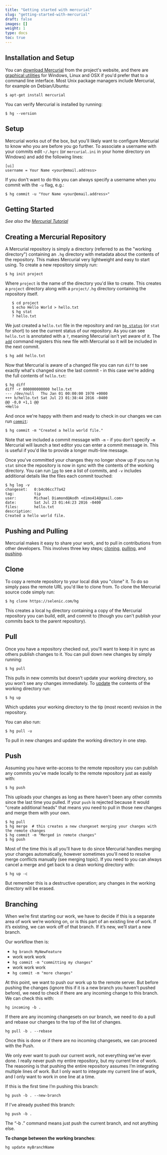 ```yaml
---
title: "Getting started with mercurial"
slug: "getting-started-with-mercurial"
draft: false
images: []
weight: 1
type: docs
toc: true
---
```


## Installation and Setup
You can [download Mercurial][1] from the project's website, and there are [graphical utilities][2] for Windows, Linux and OSX if you'd prefer that to a command line interface. Most Unix package managers include Mercurial, for example on Debian/Ubuntu:

    $ apt-get install mercurial

You can verify Mercurial is installed by running:

    $ hg --version

## Setup

Mercurial works out of the box, but you'll likely want to configure Mercurial to know who you are before you go further. To associate a username with your commits edit `~/.hgrc` (or `mercurial.ini` in your home directory on Windows) and add the following lines:

    [ui]
    username = Your Name <your@email.address>

If you don't want to do this you can always specify a username when you commit with the `-u` flag, e.g.:

    $ hg commit -u "Your Name <your@email.address>"


  [1]: https://www.mercurial-scm.org/downloads
  [2]: http://tortoisehg.bitbucket.org/

## Getting Started
*See also the [Mercurial Tutorial][1]*

## Creating a Mercurial Repository

A Mercurial repository is simply a directory (referred to as the "working directory") containing an `.hg` directory with metadata about the contents of the repository. This makes Mercurial very lightweight and easy to start using. To create a new repository simply run:

    $ hg init project

Where `project` is the name of the directory you'd like to create. This creates a `project` directory along with a `project/.hg` directory containing the repository itself.

       $ cd project
       $ echo Hello World > hello.txt
       $ hg stat
       ? hello.txt

We just created a `hello.txt` file in the repository and ran [`hg status`](https://selenic.com/hg/help/status) (or `stat` for short) to see the current status of our repository. As you can see `hello.txt` is annotated with a `?`, meaning Mercurial isn't yet aware of it. The [`add`](https://selenic.com/hg/help/add) command registers this new file with Mercurial so it will be included in the next commit.

    $ hg add hello.txt

Now that Mercurial is aware of a changed file you can run `diff` to see exactly what's changed since the last commit - in this case we're adding the full contents of `hello.txt`:

    $ hg diff
    diff -r 000000000000 hello.txt
    --- /dev/null   Thu Jan 01 00:00:00 1970 +0000
    +++ b/hello.txt Sat Jul 23 01:38:44 2016 -0400
    @@ -0,0 +1,1 @@
    +Hello

And once we're happy with them and ready to check in our changes we can run [`commit`](https://selenic.com/hg/help/commit):

    $ hg commit -m "Created a hello world file."

Note that we included a commit message with `-m` - if you don't specify `-m` Mercurial will launch a text editor you can enter a commit message in. This is useful if you'd like to provide a longer multi-line message.

Once you've committed your changes they no longer show up if you run `hg stat` since the repository is now in sync with the contents of the working directory. You can run [`log`](https://selenic.com/hg/help/log) to see a list of commits, and `-v` includes additional details like the files each commit touched:

    $ hg log -v
    changeset:   0:b4c06cc77a42
    tag:         tip
    user:        Michael Diamond@Aodh <dimo414@gmail.com>
    date:        Sat Jul 23 01:44:23 2016 -0400
    files:       hello.txt
    description:
    Created a hello world file.


  [1]: https://www.mercurial-scm.org/wiki/Tutorial


## Pushing and Pulling
Mercurial makes it easy to share your work, and to pull in contributions from other developers. This involves three key steps; [cloning][1], [pulling][2], and [pushing][3].

## Clone

To copy a remote repository to your local disk you "clone" it. To do so simply pass the remote URL you'd like to clone from. To clone the Mercurial source code simply run:

    $ hg clone https://selenic.com/hg

This creates a local `hg` directory containing a copy of the Mercurial repository you can build, edit, and commit to (though you can't publish your commits back to the parent repository).

## Pull

Once you have a repository checked out, you'll want to keep it in sync as others publish changes to it. You can pull down new changes by simply running:

    $ hg pull

This pulls in new commits but doesn't update your working directory, so you won't see any changes immediately. To [update][4] the contents of the working directory run:

    $ hg up

Which updates your working directory to the tip (most recent) revision in the repository.

You can also run:

    $ hg pull -u

To pull in new changes and update the working directory in one step.

## Push

Assuming you have write-access to the remote repository you can publish any commits you've made locally to the remote repository just as easily with:

    $ hg push

This uploads your changes as long as there haven't been any other commits since the last time you pulled. If your `push` is rejected because it would "create additional heads" that means you need to pull in those new changes and merge them with your own.

    $ hg pull
    $ hg merge  # this creates a new changeset merging your changes with the remote changes
    $ hg commit -m "Merged in remote changes"
    $ hg push

Most of the time this is all you'll have to do since Mercurial handles merging your changes automatically, however sometimes you'll need to resolve merge conflicts manually (see merging topic). If you need to you can always cancel a merge and get back to a clean working directory with:

    $ hg up -c

But remember this is a destructive operation; any changes in the working directory will be erased.

  [1]: https://selenic.com/hg/help/clone
  [2]: https://selenic.com/hg/help/pull
  [3]: https://selenic.com/hg/help/push
  [4]: https://selenic.com/hg/help/update

## Branching

When we’re first starting our work, we have to decide if this is a separate area of work we’re working on, or is this part of an existing line of work.  If it’s existing, we can work off of that branch.  If it’s new, we’ll start a new branch.  

Our workflow then is:

 - `hg branch MyNewFeature`
 - work work work
 - `hg commit -m "committing my changes"`
 - work work work
 - `hg commit -m "more changes"`

At this point, we want to push our work up to the remote server. But before pushing the changes (ignore this if it is a new branch you haven't pushed before), we need to check if there are any incoming change to this branch. We can check this with:

    hg incoming -b .

If there are any incoming changesets on our branch, we need to do a pull and rebase our changes to the top of the list of changes.

    hg pull -b . --rebase

Once this is done or if there are no incoming changesets, we can proceed with the Push.

We only ever want to push our current work, not everything we’ve ever done. I really never push my entire repository, but my current line of work. The reasoning is that pushing the entire repository assumes I’m integrating multiple lines of work.  But I only want to integrate my current line of work, and I only want to work in one line at a time.

If this is the first time I’m pushing this branch:

    hg push -b . --new-branch

If I've already pushed this branch:

    hg push -b .

The “-b .” command means just push the current branch, and not anything else.

**To change between the working branches**:

    hg update myBranchName



